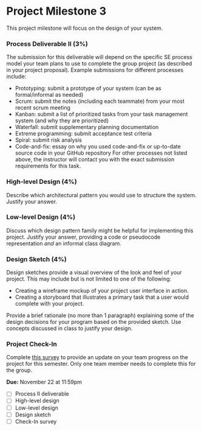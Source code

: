 # Project Milestone 3

This project milestone will focus on the design of your system.

### Process Deliverable II (3%)

The submission for this deliverable will depend on the specific SE process model your team plans to use to complete the group project (as described in your project proposal). Example submissions for different processes include:
* Prototyping: submit a prototype of your system (can be as formal/informal as needed)
* Scrum: submit the notes (including each teammate) from your most recent scrum meeting
* Kanban: submit a list of prioritized tasks from your task management system (and why they are prioritized)
* Waterfall: submit supplementary planning documentation
* Extreme programming: submit acceptance test criteria
* Spiral: submit risk analysis
* Code-and-fix: essay on why you used code-and-fix or up-to-date source code in your GitHub repository
For other processes not listed above, the instructor will contact you with the exact submission requirements for this task.

### High-level Design (4%)

Describe which architectural pattern you would use to structure the system. Justify your answer.

### Low-level Design (4%)

Discuss which design pattern family might be helpful for implementing this project. Justify your answer, providing a code or pseudocode representation _and_ an informal class diagram.

### Design Sketch (4%)

Design sketches provide a visual overview of the look and feel of your project. This may include but is not limited to one of the following:

* Creating a wireframe mockup of your project user interface in action.
* Creating a storyboard that illustrates a primary task that a user would complete with your project.

Provide a brief rationale (no more than 1 paragraph) explaining some of the design decisions for your program based on the provided sketch. Use concepts discussed in class to justify your design.

### Project Check-In

Complete [this survey](https://forms.gle/XwNUaj4xjuH6grsq8) to provide an update on your team progress on the project for this semester. Only one team member needs to complete this for the group.


**Due:** November 22 at 11:59pm
- [ ] Process II deliverable
- [ ] High-level design
- [ ] Low-level design
- [ ] Design sketch
- [ ] Check-In survey